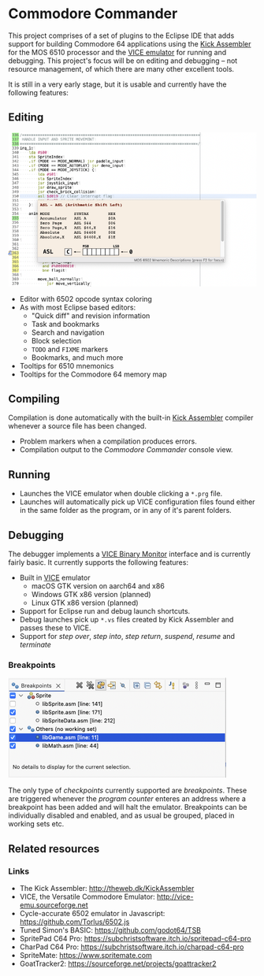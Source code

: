 # Commodore Commander

This project comprises of a set of plugins to the Eclipse IDE that adds support for building Commodore 64 applications using the [Kick Assembler](http://theweb.dk/KickAssembler/Main.html#frontpage) for the MOS 6510 processor and the [VICE emulator](https://vice-emu.sourceforge.io) for running and debugging. This project's focus will be on editing and debugging – not resource management, of which there are many other excellent tools.

It is still in a very early stage, but it is usable and currently have the following features:

## Editing

![](docs/editor.png)

* Editor with 6502 opcode syntax coloring
* As with most Eclipse based editors:
  * "Quick diff" and revision information
  * Task and bookmarks
  * Search and navigation
  * Block selection
  * `TODO` and `FIXME` markers
  * Bookmarks, and much more
* Tooltips for 6510 mnemonics
* Tooltips for the Commodore 64 memory map

## Compiling

Compilation is done automatically with the built-in [Kick Assembler](http://theweb.dk/KickAssembler/Main.html#frontpage) compiler whenever a source file has been changed.

* Problem markers when a compilation produces errors.
* Compilation output to the _Commodore Commander_ console view.

## Running

* Launches the VICE emulator when double clicking a `*.prg` file.
* Launches will automatically pick up VICE configuration files found either in the same folder as the program, or in any of it's parent folders.

## Debugging

The debugger implements a [VICE Binary Monitor](https://vice-emu.sourceforge.io/vice_12.html) interface and is currently fairly basic. It currently supports the following features:

* Built in [VICE](https://vice-emu.sourceforge.io) emulator
  * macOS GTK version on aarch64 and x86
  * Windows GTK x86 version (planned)
  * Linux GTK x86 version (planned)
* Support for Eclipse run and debug launch shortcuts.
* Debug launches pick up `*.vs` files created by Kick Assembler and passes these to VICE.
* Support for _step over_, _step into_, _step return_, _suspend_, _resume_ and _terminate_

### Breakpoints

![](docs/breakpoints.png)

The only type of _checkpoints_ currently supported are _breakpoints_. These are triggered whenever the _program counter_ enteres an address where a breakpoint has been added and will halt the emulator. Breakpoints can be individually disabled and enabled, and as usual be grouped, placed in working sets etc.

## Related resources

### Links

- The Kick Assembler: http://theweb.dk/KickAssembler
- VICE, the Versatile Commodore Emulator: http://vice-emu.sourceforge.net
- Cycle-accurate 6502 emulator in Javascript: https://github.com/Torlus/6502.js
- Tuned Simon's BASIC: https://github.com/godot64/TSB
- SpritePad C64 Pro: https://subchristsoftware.itch.io/spritepad-c64-pro
- CharPad C64 Pro: https://subchristsoftware.itch.io/charpad-c64-pro
- SpriteMate: https://www.spritemate.com
- GoatTracker2: https://sourceforge.net/projects/goattracker2
